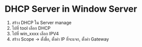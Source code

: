 # DHCP Server in Window Server

1. สร้าง DHCP ใน Server manage
2. ไปที่ tool เลือก DHCP
3. ไปที่ win_xxxx เลือก IPV4
4. สร้าง Scope -> ตั้งชื่อ, ตั้งค่า IP ที่จะแจก, ตั้งค่า Gateway 
